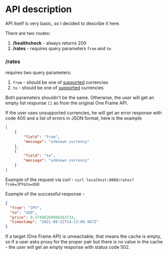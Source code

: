 # API description

API itself is very basic, so I decided to describe it here. 

There are two routes:
1. **/healthcheck** - always returns 200
2. **/rates** - requires query parameters `from` and `to`

### /rates
requires two query parameters:
1. `from` - should be one of [supported](../src/main/scala/forex/domain/Currency.scala) currencies
2. `to` - should be one of [supported](../src/main/scala/forex/domain/Currency.scala) currencies

Both parameters shouldn't be the same. Otherwise, the user will get an empty list response
`[]` as from the original One Frame API.

If the user uses unsupported currencies, he will get an error response with code 400 and a list of errors in
JSON format, here is the example
```json
[
    {
        "field": "from",
        "message": "unknown currency"
    },
    {
        "field": "to",
        "message": "unknown currency"
    }
]
```

Example of the request via curl - `curl localhost:8080/rates?from=JPY&to=USD`

Example of the successful response -
```json
{
  "from": "JPY",
  "to": "USD",
  "price": 0.37498260086563734,
  "timestamp": "2021-09-22T14:13:00.967Z"
}
```

If a target (One Frame API) is unreachable, that means the cache is empty, so if a user asks proxy for the proper pair but there is no
value in the cache - the user will get an empty response with status code 502.
